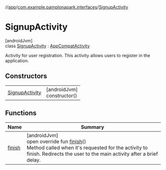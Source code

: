 //[app](../../../index.md)/[com.example.pamplonapark.interfaces](../index.md)/[SignupActivity](index.md)

# SignupActivity

[androidJvm]\
class [SignupActivity](index.md) : [AppCompatActivity](https://developer.android.com/reference/kotlin/androidx/appcompat/app/AppCompatActivity.html)

Activity for user registration. This activity allows users to register in the application.

## Constructors

| | |
|---|---|
| [SignupActivity](-signup-activity.md) | [androidJvm]<br>constructor() |

## Functions

| Name | Summary |
|---|---|
| [finish](finish.md) | [androidJvm]<br>open override fun [finish](finish.md)()<br>Method called when it's requested for the activity to finish. Redirects the user to the main activity after a brief delay. |
